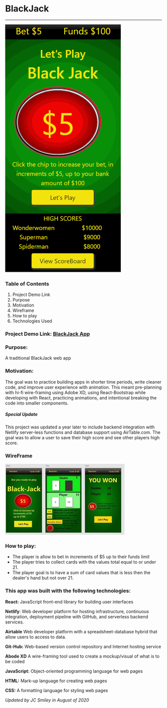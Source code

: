 # BlackJack

<hr>

![gif of app](src/assets/blackjack-1.gif)

### Table of Contents

1. Project Demo Link
2. Purpose
3. Motivation
4. Wireframe
5. How to play
6. Technologies Used

### Project Demo Link: [BlackJack App](https://smiley-blackjack-game.netlify.app/)

### Purpose:

A traditional BlackJack web app

### Motivation:

The goal was to practice building apps in shorter time periods, write cleaner code, and improve user experience with animation. This meant pre-planning with hi-fi wire-framing using Adobe XD, using React-Bootstrap while developing with React, practicing animations, and intentional breaking the code into smaller components.

##### Special Update 
This project was updated a year later to include backend integration with Netlify server-less functions and database support using AirTable.com. The goal was to allow a user to save their high score and see other players high score.

### WireFrame

![Screen-shot of Wireframe in use](src/assets/blackjack3.jpg)

### How to play:

- The player is allow to bet in increments of \$5 up to their funds limit
- The player tries to collect cards with the values total equal to or under 21.
- The player goal is to have a sum of card values that is less then the dealer's hand but not over 21.

### This app was built with the following technologies:

**React:** JavaScript front-end library for building user interfaces

**Netlify**: Web developer platform for hosting infrastructure, continuous integration, deployment pipeline with GitHub, and serverless backend services.

**Airtable** Web developer platform with a spreadsheet-database hybrid that allow users to access to data.

**Git-Hub:** Web-based version control repository and Internet hosting service

**Abode XD** A wire-framing tool used to create a mockup/visual of what is to be coded

**JavaScript:** Object-oriented programming language for web pages

**HTML:** Mark-up language for creating web pages

**CSS:** A formatting language for styling web pages

_Updated by JC Smiley in August of 2020_
